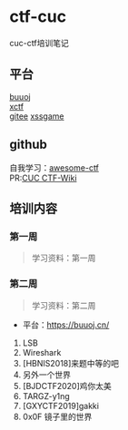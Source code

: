 # ctf-cuc
cuc-ctf培训笔记
## 平台
[buuoj](https://buuoj.cn/)  
[xctf](https://www.xctf.org.cn/)  
[gitee](https://gitee.com/)
[xssgame]()
## github
自我学习：[awesome-ctf](https://c4pr1c3.github.io/awesome-ctf/)  
PR:[CUC CTF-Wiki](https://cuccs.github.io/ctf-wiki/)
## 培训内容
### 第一周
>学习资料：第一周
### 第二周
>学习资料：第二周
* 平台：https://buuoj.cn/
1. LSB 
2. Wireshark 
3. [HBNIS2018]来题中等的吧  
4. 另外一个世界
5. [BJDCTF2020]鸡你太美 
6. TARGZ-y1ng  
7. [GXYCTF2019]gakki
8. 0x0F 镜子里的世界